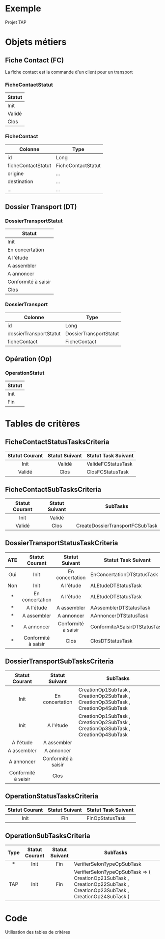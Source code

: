 # Exemple

Projet TAP

# Objets métiers

## Fiche Contact (FC)

La fiche contact est la commande d'un client pour un transport

### FicheContactStatut

| Statut |
| ------------ |
| Init |
| Validé |
| Clos |

### FicheContact

| Colonne | Type |
| ------- | ---- |
| id | Long |
| ficheContactStatut | FicheContactStatut |
| origine | ... |
| destination | ... |
| ... | ... |

## Dossier Transport (DT)

### DossierTransportStatut

| Statut |
| ------------ |
| Init |
| En concertation |
| A l'étude |
| A assembler |
| A annoncer |
| Conformité à saisir |
| Clos |

### DossierTransport

| Colonne | Type |
| ------- | ---- |
| id | Long |
| dossierTransportStatut | DossierTransportStatut |
| ficheContact | FicheContact |

## Opération (Op)

### OperationStatut

| Statut |
| ------------ |
| Init |
| Fin |

# Tables de critères

## FicheContactStatusTasksCriteria

| Statut Courant | Statut Suivant | Statut Task Suivant |
| :------------: | :------------: | ------------------- |
| Init | Validé | ValideFCStatusTask |
| Validé | Clos | ClosFCStatusTask |

## FicheContactSubTasksCriteria

| Statut Courant | Statut Suivant | SubTasks |
| :------------: | :------------: | -------- |
| Init | Validé |  |
| Validé | Clos | CreateDossierTransportFCSubTask |

## DossierTransportStatusTaskCriteria

| ATE | Statut Courant | Statut Suivant | Statut Task Suivant |
| :-: | :------------: | :------------: | ------------------- |
| Oui | Init | En concertation | EnConcertationDTStatusTask |
| Non | Init | A l'étude | ALEtudeDTStatusTask |
| * | En concertation | A l'étude | ALEtudeDTStatusTask |
| * | A l'étude | A assembler | AAssemblerDTStatusTask |
| * | A assembler | A annoncer | AAnnoncerDTStatusTask |
| * | A annoncer | Conformité à saisir | ConformiteASaisirDTStatusTask |
| * | Conformité à saisir | Clos | ClosDTStatusTask |

## DossierTransportSubTasksCriteria

| Statut Courant | Statut Suivant | SubTasks |
| :------------: | :------------: | -------- |
| Init | En concertation | CreationOp1SubTask , CreationOp2SubTask , CreationOp3SubTask , CreationOp4SubTask |
| Init | A l'étude | CreationOp1SubTask , CreationOp2SubTask , CreationOp3SubTask , CreationOp4SubTask |
| A l'étude | A assembler |  |
| A assembler | A annoncer |  |
| A annoncer | Conformité à saisir |  |
| Conformité à saisir | Clos |  |

## OperationStatusTasksCriteria

| Statut Courant | Statut Suivant | Statut Task Suivant |
| :------------: | :------------: | ------------------- |
| Init | Fin | FinOpStatusTask |

## OperationSubTasksCriteria

| Type | Statut Courant | Statut Suivant | SubTasks |
| :--: | :------------: | :------------: | -------- |
| * | Init | Fin | VerifierSelonTypeOpSubTask |
| TAP | Init | Fin | VerifierSelonTypeOpSubTask => ( CreationOp21SubTask , CreationOp22SubTask , CreationOp23SubTask , CreationOp24SubTask ) |

# Code

Utilisation des tables de critères

``` java

```